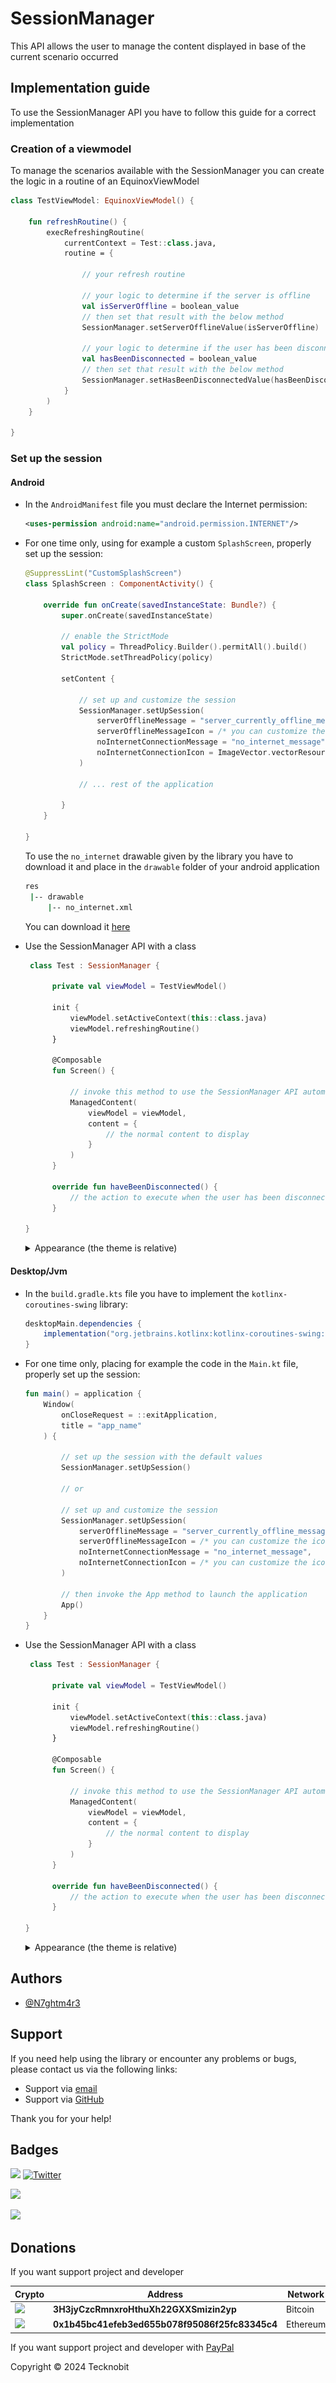 # SessionManager

This API allows the user to manage the content displayed in base of the current scenario occurred

## Implementation guide

To use the SessionManager API you have to follow this guide for a correct implementation

### Creation of a viewmodel

To manage the scenarios available with the SessionManager you can create the logic in a routine of an EquinoxViewModel

```kotlin
class TestViewModel: EquinoxViewModel() {

    fun refreshRoutine() {
        execRefreshingRoutine(
            currentContext = Test::class.java,
            routine = {
                
                // your refresh routine

                // your logic to determine if the server is offline 
                val isServerOffline = boolean_value
                // then set that result with the below method
                SessionManager.setServerOfflineValue(isServerOffline)

                // your logic to determine if the user has been disconnected
                val hasBeenDisconnected = boolean_value
                // then set that result with the below method
                SessionManager.setHasBeenDisconnectedValue(hasBeenDisconnected)
            }
        )
    }

}
```

### Set up the session 

#### Android

- In the `AndroidManifest` file you must declare the Internet permission: 

    ```xml
    <uses-permission android:name="android.permission.INTERNET"/>
    ```
  
- For one time only, using for example a custom `SplashScreen`, properly set up the session:

    ```kotlin
    @SuppressLint("CustomSplashScreen")
    class SplashScreen : ComponentActivity() {
    
        override fun onCreate(savedInstanceState: Bundle?) {
            super.onCreate(savedInstanceState)
 
            // enable the StrictMode
            val policy = ThreadPolicy.Builder().permitAll().build()
            StrictMode.setThreadPolicy(policy)
  
            setContent {
  
                // set up and customize the session 
                SessionManager.setUpSession(
                    serverOfflineMessage = "server_currently_offline_message",
                    serverOfflineMessageIcon = /* you can customize the icon if needed */
                    noInternetConnectionMessage = "no_internet_message",
                    noInternetConnectionIcon = ImageVector.vectorResource(id = R.drawable.no_internet)
                )
                
                // ... rest of the application
  
            }
        }
    
    }
    ```
  
  To use the `no_internet` drawable given by the library you have to download it and place in the `drawable` folder of your android application
  ``` bash
  res
   |-- drawable
       |-- no_internet.xml
  ```
  
  You can download it [here](..%2Flibrary%2Fsrc%2FcommonMain%2FcomposeResources%2Fdrawable%2Fno_internet.xml)
  
- Use the SessionManager API with a class
    
  ```kotlin
   class Test : SessionManager {
       
        private val viewModel = TestViewModel()

        init {
            viewModel.setActiveContext(this::class.java)
            viewModel.refreshingRoutine()
        }

        @Composable
        fun Screen() {
  
            // invoke this method to use the SessionManager API automatically
            ManagedContent(
                viewModel = viewModel,
                content = {
                    // the normal content to display
                }
            )
        }

        override fun haveBeenDisconnected() {
            // the action to execute when the user has been disconnected
        }
   
  }        
  ```

  <details>
  <summary>Appearance (the theme is relative)</summary>
    <img src="https://github.com/N7ghtm4r3/Equinox-Compose/blob/main/images/no_internet_mobile.png" alt="no_internet"/>
    <img src="https://github.com/N7ghtm4r3/Equinox-Compose/blob/main/images/server_offline_mobile.png" alt="server_offline"/>
  </details>

#### Desktop/Jvm

- In the `build.gradle.kts` file you have to implement the `kotlinx-coroutines-swing` library:

    ```groovy
    desktopMain.dependencies {      
        implementation("org.jetbrains.kotlinx:kotlinx-coroutines-swing:1.8.1")
    }
    ```

- For one time only, placing for example the code in the `Main.kt` file, properly set up the session:

    ```kotlin
    fun main() = application {
        Window(
            onCloseRequest = ::exitApplication,
            title = "app_name"
        ) {
  
            // set up the session with the default values 
            SessionManager.setUpSession()
  
            // or
  
            // set up and customize the session 
            SessionManager.setUpSession(
                serverOfflineMessage = "server_currently_offline_message",
                serverOfflineMessageIcon = /* you can customize the icon if needed */
                noInternetConnectionMessage = "no_internet_message",
                noInternetConnectionIcon = /* you can customize the icon if needed */
            )
  
            // then invoke the App method to launch the application
            App()
        }
    }
    ```

- Use the SessionManager API with a class

  ```kotlin
   class Test : SessionManager {
       
        private val viewModel = TestViewModel()

        init {
            viewModel.setActiveContext(this::class.java)
            viewModel.refreshingRoutine()
        }

        @Composable
        fun Screen() {
  
            // invoke this method to use the SessionManager API automatically
            ManagedContent(
                viewModel = viewModel,
                content = {
                    // the normal content to display
                }
            )
        }

        override fun haveBeenDisconnected() {
            // the action to execute when the user has been disconnected
        }
   
  }        
  ```
  
  <details>
  <summary>Appearance (the theme is relative)</summary>
    <img src="https://github.com/N7ghtm4r3/Equinox-Compose/blob/main/images/no_internet_desktop.png" alt="no_internet"/>
    <img src="https://github.com/N7ghtm4r3/Equinox-Compose/blob/main/images/server_offline_desktop.png" alt="server_offline"/>
  </details>

## Authors

- [@N7ghtm4r3](https://www.github.com/N7ghtm4r3)

## Support

If you need help using the library or encounter any problems or bugs, please contact us via the following links:

- Support via <a href="mailto:infotecknobitcompany@gmail.com">email</a>
- Support via <a href="https://github.com/N7ghtm4r3/Equinox-Compose/issues/new">GitHub</a>

Thank you for your help!

## Badges

[![](https://img.shields.io/badge/Google_Play-414141?style=for-the-badge&logo=google-play&logoColor=white)](https://play.google.com/store/apps/developer?id=Tecknobit)
[![Twitter](https://img.shields.io/badge/Twitter-1DA1F2?style=for-the-badge&logo=twitter&logoColor=white)](https://twitter.com/tecknobit)

[![](https://img.shields.io/badge/Java-ED8B00?style=for-the-badge&logo=java&logoColor=white)](https://www.oracle.com/java/)

[![](https://jitpack.io/v/N7ghtm4r3/Equinox-Compose.svg)](https://jitpack.io/#N7ghtm4r3/Equinox-Compose)

## Donations

If you want support project and developer

| Crypto                                                                                              | Address                                        | Network  |
|-----------------------------------------------------------------------------------------------------|------------------------------------------------|----------|
| ![](https://img.shields.io/badge/Bitcoin-000000?style=for-the-badge&logo=bitcoin&logoColor=white)   | **3H3jyCzcRmnxroHthuXh22GXXSmizin2yp**         | Bitcoin  |
| ![](https://img.shields.io/badge/Ethereum-3C3C3D?style=for-the-badge&logo=Ethereum&logoColor=white) | **0x1b45bc41efeb3ed655b078f95086f25fc83345c4** | Ethereum |

If you want support project and developer
with <a href="https://www.paypal.com/donate/?hosted_button_id=5QMN5UQH7LDT4">PayPal</a>

Copyright © 2024 Tecknobit

